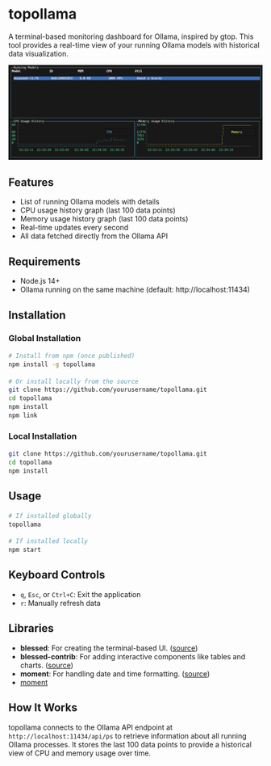 # topollama

A terminal-based monitoring dashboard for Ollama, inspired by gtop. This tool provides a real-time view of your running Ollama models with historical data visualization.

![Topollama Screenshot](https://github.com/art-defcon/topollama/blob/main/public/screenshot.png)

## Features

- List of running Ollama models with details
- CPU usage history graph (last 100 data points)
- Memory usage history graph (last 100 data points)
- Real-time updates every second
- All data fetched directly from the Ollama API

## Requirements

- Node.js 14+
- Ollama running on the same machine (default: http://localhost:11434)

## Installation

### Global Installation

```bash
# Install from npm (once published)
npm install -g topollama

# Or install locally from the source
git clone https://github.com/yourusername/topollama.git
cd topollama
npm install
npm link
```

### Local Installation

```bash
git clone https://github.com/yourusername/topollama.git
cd topollama
npm install
```

## Usage

```bash
# If installed globally
topollama

# If installed locally
npm start
```

## Keyboard Controls

- `q`, `Esc`, or `Ctrl+C`: Exit the application
- `r`: Manually refresh data

## Libraries

- **blessed**: For creating the terminal-based UI. ([source](https://github.com/chjj/blessed))
- **blessed-contrib**: For adding interactive components like tables and charts. ([source](https://github.com/Yomguithereal/blessed-contrib))
- **moment**: For handling date and time formatting. ([source](https://github.com/moment/moment))
- [moment](https://github.com/moment/moment)

## How It Works

topollama connects to the Ollama API endpoint at `http://localhost:11434/api/ps` to retrieve information about all running Ollama processes. It stores the last 100 data points to provide a historical view of CPU and memory usage over time.
